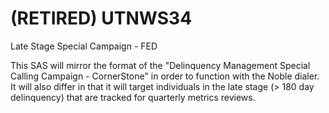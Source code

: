 # (RETIRED) UTNWS34
Late Stage Special Campaign - FED

This SAS will mirror the format of the "Delinquency Management Special Calling Campaign - CornerStone" in order to function with the Noble dialer. It will also differ in that it will target individuals in the late stage (> 180 day delinquency) that are tracked for quarterly metrics reviews.
